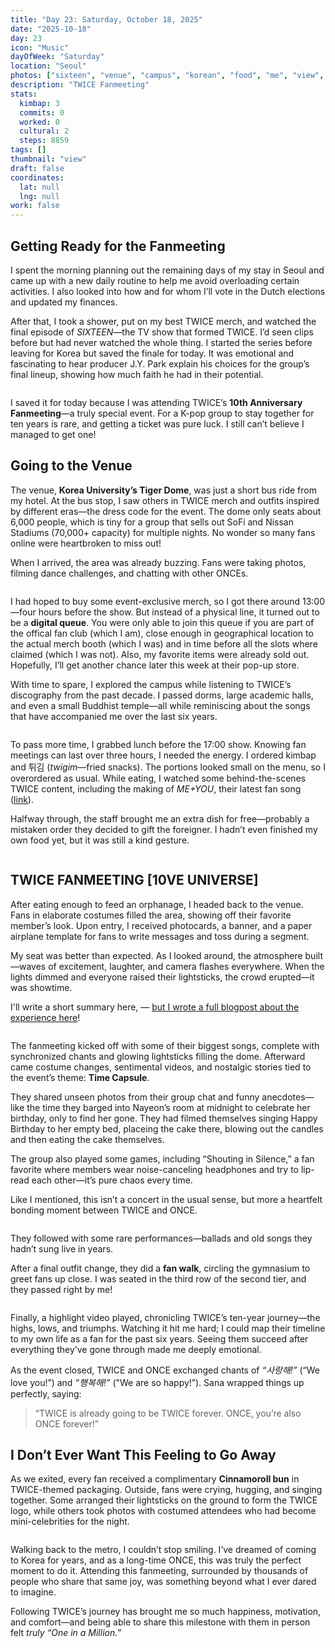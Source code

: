 ```yaml
---
title: "Day 23: Saturday, October 18, 2025"
date: "2025-10-18"
day: 23
icon: "Music"
dayOfWeek: "Saturday"
location: "Seoul"
photos: ["sixteen", "venue", "campus", "korean", "food", "me", "view", "game", "close", "logo", "bun"]
description: "TWICE Fanmeeting"
stats:
  kimbap: 3
  commits: 0
  worked: 0
  cultural: 2
  steps: 8859
tags: []
thumbnail: "view"
draft: false
coordinates:
  lat: null
  lng: null
work: false
---
```

## Getting Ready for the Fanmeeting
I spent the morning planning out the remaining days of my stay in Seoul and came up with a new daily routine to help me avoid overloading certain activities. I also looked into how and for whom I’ll vote in the Dutch elections and updated my finances.  

After that, I took a shower, put on my best TWICE merch, and watched the final episode of *SIXTEEN*—the TV show that formed TWICE. I’d seen clips before but had never watched the whole thing. I started the series before leaving for Korea but saved the finale for today. It was emotional and fascinating to hear producer J.Y. Park explain his choices for the group’s final lineup, showing how much faith he had in their potential.  

<Img sixteen desc="The start of an incredible story">

I saved it for today because I was attending TWICE’s **10th Anniversary Fanmeeting**—a truly special event. For a K-pop group to stay together for ten years is rare, and getting a ticket was pure luck. I still can’t believe I managed to get one!

## Going to the Venue
The venue, **Korea University’s Tiger Dome**, was just a short bus ride from my hotel. At the bus stop, I saw others in TWICE merch and outfits inspired by different eras—the dress code for the event. The dome only seats about 6,000 people, which is tiny for a group that sells out SoFi and Nissan Stadiums (70,000+ capacity) for multiple nights. No wonder so many fans online were heartbroken to miss out!  

When I arrived, the area was already buzzing. Fans were taking photos, filming dance challenges, and chatting with other ONCEs.  

<Img venue desc="All decorated for the show!">

I had hoped to buy some event-exclusive merch, so I got there around 13:00—four hours before the show. But instead of a physical line, it turned out to be a **digital queue**. You were only able to join this queue if you are part of the offical fan club (which I am), close enough in geographical location to the actual merch booth (which I was) and in time before all the slots where claimed (which I was not). Also, my favorite items were already sold out. Hopefully, I’ll get another chance later this week at their pop-up store.  

With time to spare, I explored the campus while listening to TWICE’s discography from the past decade. I passed dorms, large academic halls, and even a small Buddhist temple—all while reminiscing about the songs that have accompanied me over the last six years.  

<Img campus desc="This looks cool, but it feels out of place here in Seoul">

To pass more time, I grabbed lunch before the 17:00 show. Knowing fan meetings can last over three hours, I needed the energy. I ordered kimbap and 튀김 (*twigim*—fried snacks). The portions looked small on the menu, so I overordered as usual. While eating, I watched some behind-the-scenes TWICE content, including the making of *ME+YOU*, their latest fan song ([link](https://www.youtube.com/watch?v=zqorlX_5oHQ)).  

Halfway through, the staff brought me an extra dish for free—probably a mistaken order they decided to gift the foreigner. I hadn’t even finished my own food yet, but it was still a kind gesture.  

<Img food desc="This is way too much food">

## TWICE FANMEETING [10VE UNIVERSE]
After eating enough to feed an orphanage, I headed back to the venue. Fans in elaborate costumes filled the area, showing off their favorite member’s look. Upon entry, I received photocards, a banner, and a paper airplane template for fans to write messages and toss during a segment.  

My seat was better than expected. As I looked around, the atmosphere built—waves of excitement, laughter, and camera flashes everywhere. When the lights dimmed and everyone raised their lightsticks, the crowd erupted—it was showtime.

I'll write a short summary here, — [but I wrote a full blogpost about the experience here](../blogs/fanmeeting)!

<Img view desc="Starting off strong with their latest hits!">

The fanmeeting kicked off with some of their biggest songs, complete with synchronized chants and glowing lightsticks filling the dome. Afterward came costume changes, sentimental videos, and nostalgic stories tied to the event’s theme: **Time Capsule**.  

They shared unseen photos from their group chat and funny anecdotes—like the time they barged into Nayeon’s room at midnight to celebrate her birthday, only to find her gone. They had filmed themselves singing Happy Birthday to her empty bed, placeing the cake there, blowing out the candles and then eating the cake themselves.  

The group also played some games, including “Shouting in Silence,” a fan favorite where members wear noise-canceling headphones and try to lip-read each other—it’s pure chaos every time.  

Like I mentioned, this isn’t a concert in the usual sense, but more a heartfelt bonding moment between TWICE and ONCE.  

<Img game desc="Momo was trying her best here!">

They followed with some rare performances—ballads and old songs they hadn’t sung live in years. 

After a final outfit change, they did a **fan walk**, circling the gymnasium to greet fans up close. I was seated in the third row of the second tier, and they passed right by me!  

<Img close desc="I have never been this close to them before!">

Finally, a highlight video played, chronicling TWICE’s ten-year journey—the highs, lows, and triumphs. Watching it hit me hard; I could map their timeline to my own life as a fan for the past six years. Seeing them succeed after everything they’ve gone through made me deeply emotional.  

As the event closed, TWICE and ONCE exchanged chants of *“사랑해!”* (“We love you!”) and *“행복해!”* ("We are so happy!”). Sana wrapped things up perfectly, saying:  

> “TWICE is already going to be TWICE forever. ONCE, you’re also ONCE forever!”

## I Don’t Ever Want This Feeling to Go Away
As we exited, every fan received a complimentary **Cinnamoroll bun** in TWICE-themed packaging. Outside, fans were crying, hugging, and singing together. Some arranged their lightsticks on the ground to form the TWICE logo, while others took photos with costumed attendees who had become mini-celebrities for the night.  

<Img logo desc="Like an occult ritual of summoning TWICE">

Walking back to the metro, I couldn’t stop smiling. I’ve dreamed of coming to Korea for years, and as a long-time ONCE, this was truly the perfect moment to do it. Attending this fanmeeting, surrounded by thousands of people who share that same joy, was something beyond what I ever dared to imagine.  

Following TWICE’s journey has brought me so much happiness, motivation, and comfort—and being able to share this milestone with them in person felt *truly “One in a Million.”*  